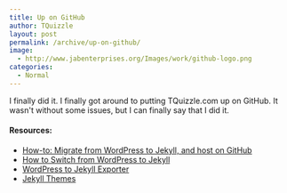 ```yaml
---
title: Up on GitHub
author: TQuizzle
layout: post
permalink: /archive/up-on-github/
image:
  - http://www.jabenterprises.org/Images/work/github-logo.png
categories:
  - Normal
---
```

I finally did it. I finally got around to putting TQuizzle.com up on GitHub.
It wasn't without some issues, but I can finally say that I did it.


#### Resources:
- [How-to: Migrate from WordPress to Jekyll, and host on GitHub](http://girliemac.com/blog/2013/12/27/wordpress-to-jekyll/)
- [How to Switch from WordPress to Jekyll](http://fettblog.eu/blog/2014/01/02/how-to-switch-from-wordpress-to-jekyll/)
- [WordPress to Jekyll Exporter](https://github.com/benbalter/wordpress-to-jekyll-exporter)
- [Jekyll Themes](http://jekyllthemes.org/)

